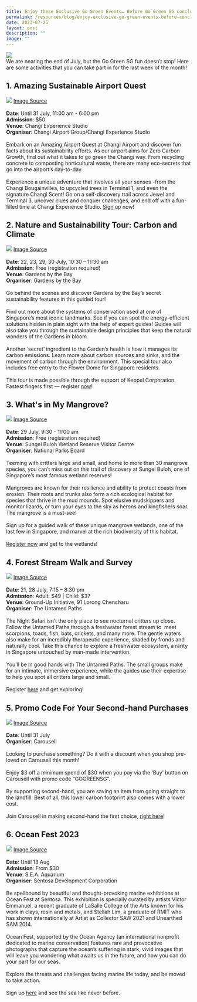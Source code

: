 ```yaml
---
title: Enjoy these Exclusive Go Green Events… Before Go Green SG concludes!
permalink: /resources/blog/enjoy-exclusive-go-green-events-before-concludes/
date: 2023-07-25
layout: post
description: ""
image: ""
---
```

![](/images/Blog/blog5banner.png)
<br>
We are nearing the end of July, but the Go Green SG fun doesn’t stop! Here are some activities that you can take part in for the last week of the month!

## 1. **Amazing Sustainable Airport Quest**<br>
![](/images/Blog/blog5-1.png)
<a target="_blank" href="https://cdlsustainability.com/climate-action/youth4climate/img_9130-2/">Image Source</a><br><br>
**Date**: Until 31 July, 11:00 am - 6:00 pm<br>
**Admission**: $50<br>
**Venue**: Changi Experience Studio<br>
**Organiser**: Changi Airport Group/Changi Experience Studio
<br><br>
Embark on an Amazing Airport Quest at Changi Airport and discover fun facts about its sustainability efforts. As our airport aims for Zero Carbon Growth, find out what it takes to go green the Changi way. From recycling concrete to composting horticultural waste, there are many eco-secrets that go into the airport’s day-to-day.
<br><br>
Experience a unique adventure that involves all your senses -from the Changi Bougainvillea, to upcycled trees in Terminal 1, and even the signature Changi Scent! Go on a self-discovery trail across Jewel and Terminal 3, uncover clues and conquer challenges, and end off with a fun-filled time at Changi Experience Studio. [Sign](https://www.gogreen.gov.sg/amazing-sustainable-airport-quest/) up now!

## 2. **Nature and Sustainability Tour: Carbon and Climate**<br>
![](/images/Blog/blog5-2.png)
<a target="_blank" href="https://www.gogreen.gov.sg/images/Tours/gbtb_carbonclimatetour.png">Image Source</a><br><br>
**Date**: 22, 23, 29, 30 July, 10:30 – 11:30 am<br>
**Admission**: Free (registration required)<br>
**Venue**: Gardens by the Bay<br>
**Organiser**: Gardens by the Bay
<br><br>
Go behind the scenes and discover Gardens by the Bay’s secret sustainability features in this guided tour!
<br><br>
Find out more about the systems of conservation used at one of Singapore’s most iconic landmarks. See if you can spot the energy-efficient solutions hidden in plain sight with the help of expert guides! Guides will also take you through the sustainable design principles that keep the natural wonders of the Gardens in bloom.
<br><br>
Another ‘secret’ ingredient to the Garden’s health is how it manages its carbon emissions. Learn more about carbon sources and sinks, and the movement of carbon through the environment. This special tour also includes free entry to the Flower Dome for Singapore residents.
<br><br>
This tour is made possible through the support of Keppel Corporation. Fastest fingers first — register [now](https://www.gogreen.gov.sg/nature-and-sustainability-tour-carbon-and-climate/)!

## 3. **What's in My Mangrove?**<br>
![](/images/Blog/blog5-3.jpeg)
<a target="_blank" href="https://www.gogreen.gov.sg/images/Tours/(new)%20whats%20in%20my%20mangrove.jpg">Image Source</a><br><br>
**Date**: 29 July, 9:30 - 11:00 am<br>
**Admission**: Free (registration required)<br>
**Venue**: Sungei Buloh Wetland Reserve Visitor Centre<br>
**Organiser**: National Parks Board
<br><br>
Teeming with critters large and small, and home to more than 30 mangrove species, you can’t miss out on this trail of discovery at Sungei Buloh, one of Singapore’s most famous wetland reserves!
<br><br>
Mangroves are known for their resilience and ability to protect coasts from erosion. Their roots and trunks also form a rich ecological habitat for species that thrive in the mud mounds. Spot elusive mudskippers and monitor lizards, or turn your eyes to the sky as herons and kingfishers soar. The mangrove is a must-see!
<br><br>
Sign up for a guided walk of these unique mangrove wetlands, one of the last few in Singapore, and marvel at the rich biodiversity of this habitat.
<br><br>
[Register now](https://www.gogreen.gov.sg/whats-in-my-mangrove/) and get to the wetlands!

## 4. **Forest Stream Walk and Survey**<br>
![](/images/Blog/blog5-4.jpeg)
<a target="_blank" href="https://www.gogreen.gov.sg/images/Tours/forest%20stream%20walk%20(new).jpg">Image Source</a><br><br>
**Date**: 21, 28 July, 7:15 – 8:30 pm<br>
**Admission**: Adult: $49 | Child: $37<br>
**Venue**: Ground-Up Initiative, 91 Lorong Chencharu<br>
**Organiser**: The Untamed Paths
<br><br>
The Night Safari isn’t the only place to see nocturnal critters up close. Follow the Untamed Paths through a freshwater forest stream to&nbsp; meet scorpions, toads, fish, bats, crickets, and many more. The gentle waters also make for an incredibly therapeutic experience, shaded by fronds and naturally cool. Take this chance to explore a freshwater ecosystem, a rarity in Singapore untouched by man-made intervention.
<br><br>
You’ll be in good hands with The Untamed Paths. The small groups make for an intimate, immersive experience, while the guides use their expertise to help you spot all critters large and small.
<br><br>
Register [here](https://www.gogreen.gov.sg/forest-stream-walk-and-survey/) and get exploring!

## 5. **Promo Code For Your Second-hand Purchases**<br>
![](/images/Blog/blog5-5.jpeg)
<a target="_blank" href="https://www.gogreen.gov.sg/images/Challenges%20&amp;%20Deals/carousell.jpg">Image Source</a><br><br>
**Date**: Until 31 July<br>
**Organiser**: Carousell
<br><br>
Looking to purchase something? Do it with a discount when you shop pre-loved on Carousell this month!
<br><br>
Enjoy $3 off a minimum spend of $30 when you pay via the ‘Buy’ button on Carousell with promo code “GOGREENSG”.
<br><br>
By supporting second-hand, you are saving an item from going straight to the landfill. Best of all, this lower carbon footprint also comes with a lower cost.
<br><br>
Join Carousell in making second-hand the first choice, [right here](https://www.gogreen.gov.sg/carousell-promo-code/)!

## 6. **Ocean Fest 2023**<br>
![](/images/Blog/blog5-6.png)
<a target="_blank" href="https://www.rwsentosa.com/-/jssmedia/project/non-gaming/rwsentosa/promotions/2023/attractions/seaa/ocean-fest/ocean-fest\_bold-beauty\_thumbnails-750x422.jpg">Image Source</a><br><br>
**Date**: Until 13 Aug<br>
**Admission**: From $30<br>
**Venue**: S.E.A. Aquarium<br>
**Organiser**: Sentosa Development Corporation
<br><br>
Be spellbound by beautiful and thought-provoking marine exhibitions at Ocean Fest at Sentosa. This exhibition is specially curated by artists Victor Emmanuel, a recent graduate of LaSalle College of the Arts known for his work in clays, resin and metals, and Stellah Lim, a graduate of RMIT who has shown internationally at Artist as Collector SAW 2021 and Unearthed SAM 2014.
<br><br>
Ocean Fest, supported by the Ocean Agency (an international nonprofit dedicated to marine conservation) features rare and provocative photographs that capture the ocean’s suffering in stark, vivid images that will leave you wondering what awaits us in the future, and how you can do your part for our seas.
<br><br>
Explore the threats and challenges facing marine life today, and be moved to take action.
<br><br>
Sign up [here](https://www.gogreen.gov.sg/ocean-fest/) and see the sea like never before.